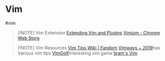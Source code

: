 # Vim 
#vim

> [!NOTE] Vim Extension
> [Extending Vim and Plugins](files/slides/6.null/missing%20semester%20en.pdf#page=26&selection=73,0,73,13)
> [Vimium - Chrome Web Store ](https://chromewebstore.google.com/detail/vimium/dbepggeogbaibhgnhhndojpepiihcmeb?hl=en)

> [!NOTE] Vim Resources
> [Vim Tips Wiki | Fandom](https://vim.fandom.com/wiki/Vim_Tips_Wiki)
> [Vimways ~ 2019](https://vimways.org/2019/)has Various vim tips
> [VimGolf](https://www.vimgolf.com/)interesting vim game
> [bram's Vim](https://www.moolenaar.net/habits.html)
